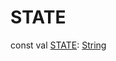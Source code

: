 # STATE


const val [STATE](-s-t-a-t-e.md): [String](https://kotlinlang.org/api/latest/jvm/stdlib/kotlin/-string/index.html)

